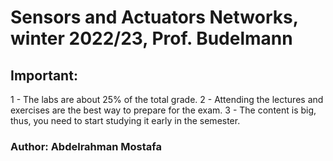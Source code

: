 # Sensors and Actuators Networks, winter 2022/23, Prof. Budelmann

## Important:
1 - The labs are about 25% of the total grade.
2 - Attending the lectures and exercises are the best way to prepare for the exam.
3 - The content is big, thus, you need to start studying it early in the semester.

### Author: Abdelrahman Mostafa